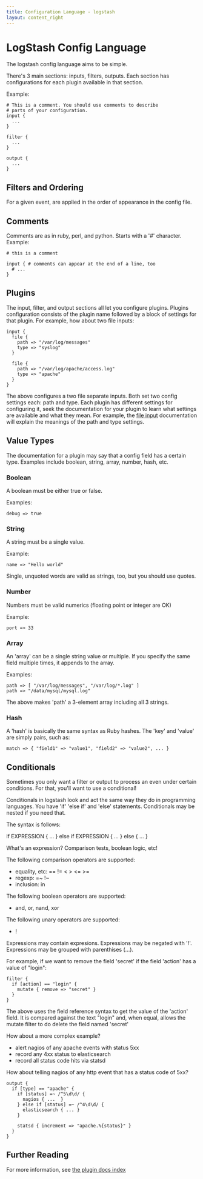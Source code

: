```yaml
---
title: Configuration Language - logstash
layout: content_right
---
```

# LogStash Config Language

The logstash config language aims to be simple.

There's 3 main sections: inputs, filters, outputs. Each section has
configurations for each plugin available in that section.

Example:

    # This is a comment. You should use comments to describe
    # parts of your configuration.
    input {
      ...
    }

    filter {
      ...
    }

    output {
      ...
    }

## Filters and Ordering

For a given event, are applied in the order of appearance in the config file.

## Comments

Comments are as in ruby, perl, and python. Starts with a '#' character. Example:

    # this is a comment

    input { # comments can appear at the end of a line, too
      # ...
    }

## Plugins

The input, filter, and output sections all let you configure plugins. Plugins
configuration consists of the plugin name followed by a block of settings for
that plugin. For example, how about two file inputs:

    input {
      file {
        path => "/var/log/messages"
        type => "syslog"
      }

      file {
        path => "/var/log/apache/access.log"
        type => "apache"
      }
    }

The above configures a two file separate inputs. Both set two config settings
each: path and type. Each plugin has different settings for configuring it,
seek the documentation for your plugin to learn what settings are available and
what they mean. For example, the [file input][fileinput] documentation will
explain the meanings of the path and type settings.

[fileinput]: inputs/file

## Value Types

The documentation for a plugin may say that a config field has a certain type.
Examples include boolean, string, array, number, hash, etc.

### <a name="boolean"></a>Boolean

A boolean must be either true or false.

Examples:

    debug => true

### <a name="string"></a>String

A string must be a single value.

Example:

    name => "Hello world"

Single, unquoted words are valid as strings, too, but you should use quotes.

### <a name="number"></a>Number

Numbers must be valid numerics (floating point or integer are OK)

Example:

    port => 33

### <a name="array"></a>Array

An 'array' can be a single string value or multiple. If you specify the same
field multiple times, it appends to the array.

Examples:

    path => [ "/var/log/messages", "/var/log/*.log" ]
    path => "/data/mysql/mysql.log"

The above makes 'path' a 3-element array including all 3 strings.

### <a name="hash"></a>Hash

A 'hash' is basically the same syntax as Ruby hashes. 
The 'key' and 'value' are simply pairs, such as:

    match => { "field1" => "value1", "field2" => "value2", ... }

## Conditionals

Sometimes you only want a filter or output to process an even under certain conditions. For that, you'll want to use a conditional!

Conditionals in logstash look and act the same way they do in programming
languages. You have 'if' 'else if' and 'else' statements. Conditionals may be
nested if you need that.

The syntax is follows:

  if EXPRESSION {
    ...
  } else if EXPRESSION {
    ...
  } else {
    ...
  }

What's an expression? Comparison tests, boolean logic, etc!

The following comparison operators  are supported:

* equality, etc: ==  !=  <  >  <=  >= 
* regexp: =~  !~ 
* inclusion: in

The following boolean operators are supported:

* and, or, nand, xor

The following unary operators are supported:

* !

Expressions may contain expresions. Expressions may be negated with '!'.
Expressions may be grouped with parenthises (...).

For example, if we want to remove the field 'secret' if the field 'action' has a value of "login":

    filter {
      if [action] == "login" {
        mutate { remove => "secret" }
      }
    }

The above uses the field reference syntax to get the value of the 'action'
field. It is compared against the text "login" and, when equal, allows the
mutate filter to do delete the field named 'secret'

How about a more complex example?

* alert nagios of any apache events with status 5xx
* record any 4xx status to elasticsearch
* record all status code hits via statsd

How about telling nagios of any http event that has a status code of 5xx?

    output {
      if [type] == "apache" {
        if [status] =~ /^5\d\d/ {
          nagios { ...  }
        } else if [status] =~ /^4\d\d/ {
          elasticsearch { ... }
        }

        statsd { increment => "apache.%{status}" }
      }
    }

## Further Reading

For more information, see [the plugin docs index](index)
